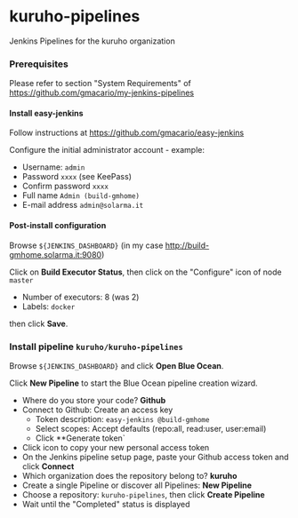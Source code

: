 # kuruho-pipelines

Jenkins Pipelines for the kuruho organization

### Prerequisites

Please refer to section "System Requirements" of <https://github.com/gmacario/my-jenkins-pipelines>

#### Install easy-jenkins

Follow instructions at <https://github.com/gmacario/easy-jenkins>

Configure the initial administrator account - example:

* Username: `admin`
* Password `xxxx` (see KeePass)
* Confirm password `xxxx`
* Full name `Admin (build-gmhome)`
* E-mail address `admin@solarma.it`

#### Post-install configuration

Browse `${JENKINS_DASHBOARD}` (in my case <http://build-gmhome.solarma.it:9080>)

Click on **Build Executor Status**, then click on the "Configure" icon of node `master`

* Number of executors: 8 (was 2)
* Labels: `docker`

then click **Save**.

### Install pipeline `kuruho/kuruho-pipelines`

Browse `${JENKINS_DASHBOARD}` and click **Open Blue Ocean**.

Click **New Pipeline** to start the Blue Ocean pipeline creation wizard.

* Where do you store your code? **Github**
* Connect to Github: Create an access key
  - Token description: `easy-jenkins @build-gmhome`
  - Select scopes: Accept defaults (repo:all, read:user, user:email)
  - Click **Generate token`
* Click icon to copy your new personal access token
* On the Jenkins pipeline setup page, paste your Github access token and click **Connect**
* Which organization does the repository belong to? **kuruho**
* Create a single Pipeline or discover all Pipelines: **New Pipeline**
* Choose a repository: `kuruho-pipelines`, then click **Create Pipeline**
* Wait until the "Completed" status is displayed

<!-- EOF -->
